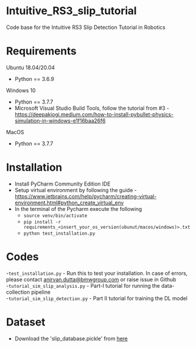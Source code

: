 # Intuitive_RS3_slip_tutorial
Code base for the Intuitive RS3 Slip Detection Tutorial in Robotics

# Requirements
Ubuntu 18.04/20.04
 - Python == 3.6.9 

Windows 10 
 - Python == 3.7.7
 - Microsoft Visual Studio Build Tools, follow the tutorial from #3 - https://deepakjogi.medium.com/how-to-install-pybullet-physics-simulation-in-windows-e1f16baa26f6
 
MacOS
- Python == 3.7.7

# Installation
- Install PyCharm Community Edition IDE
- Setup virtual environment by following the guide - https://www.jetbrains.com/help/pycharm/creating-virtual-environment.html#python_create_virtual_env
- In the terminal of the Pycharm execute the following
  - `source venv/bin/activate`
  - `pip install -r requirements_<insert_your_os_version(ubunut/macos/windows)>.txt`
  - `python test_installation.py`

# Codes
-`test_installation.py` - Run this to test your installation. In case of errors, please contact anirvan.dutta@bmwgroup.com or raise issue in Github \
-`tutorial_sim_slip_analysis.py` - Part-I tutorial for running the data-collection pipeline \
-`tutorial_sim_slip_detection.py` - Part II tutorial for training the DL model

# Dataset
- Download the 'slip_database.pickle' from [here](https://drive.google.com/file/d/1lubQyeWzDzlElCUEZJBHMsODiSh2vNai/view?usp=share_link)
